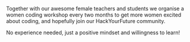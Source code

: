 Together with our awesome female teachers and students we organise a women coding workshop every two months to get more women excited about coding, and hopefully join our HackYourFuture community.

No experience needed, just a positive mindset and willingness to learn!